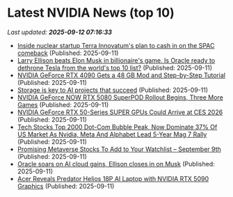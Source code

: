 # Latest NVIDIA News (top 10)
_Last updated: **2025-09-12 07:16:33**_

- [Inside nuclear startup Terra Innovatum's plan to cash in on the SPAC comeback](https://www.businessinsider.com/terra-innovatum-nuclear-spac-boom-2025-9) (Published: 2025-09-11)
- [Larry Ellison beats Elon Musk in billionaire's game. Is Oracle ready to dethrone Tesla from the world's top 10 list?](https://economictimes.indiatimes.com/markets/stocks/news/larry-ellison-beats-elon-musk-in-billionaires-game-is-oracle-ready-to-dethrone-tesla-from-the-worlds-top-10-list/articleshow/123824343.cms) (Published: 2025-09-11)
- [NVIDIA GeForce RTX 4090 Gets a 48 GB Mod and Step-by-Step Tutorial](https://www.techpowerup.com/340880/nvidia-geforce-rtx-4090-gets-a-48-gb-mod-and-step-by-step-tutorial) (Published: 2025-09-11)
- [Storage is key to AI projects that succeed](https://www.computerweekly.com/feature/Storage-is-key-to-AI-projects-that-succeed) (Published: 2025-09-11)
- [NVIDIA GeForce NOW RTX 5080 SuperPOD Rollout Begins, Three More Games](https://www.madshrimps.be/news/nvidia-geforce-now-rtx-5080-superpod-rollout-begins-three-more-games/) (Published: 2025-09-11)
- [NVIDIA GeForce RTX 50-Series SUPER GPUs Could Arrive at CES 2026](https://www.madshrimps.be/news/nvidia-geforce-rtx-50-series-super-gpus-could-arrive-at-ces-2026/) (Published: 2025-09-11)
- [Tech Stocks Top 2000 Dot-Com Bubble Peak, Now Dominate 37% Of US Market As Nvidia, Meta And Alphabet Lead 5-Year Mag 7 Rally](https://biztoc.com/x/cdf31b603b4e91c5) (Published: 2025-09-11)
- [Promising Metaverse Stocks To Add to Your Watchlist – September 9th](https://www.etfdailynews.com/2025/09/11/promising-metaverse-stocks-to-add-to-your-watchlist-september-9th/) (Published: 2025-09-11)
- [Oracle soars on AI cloud gains, Ellison closes in on Musk](https://www.rte.ie/news/business/2025/0911/1532890-oracle-shares-surge/) (Published: 2025-09-11)
- [Acer Reveals Predator Helios 18P AI Laptop with NVIDIA RTX 5090 Graphics](https://me.pcmag.com/en/laptops/32178/acer-reveals-predator-helios-18p-ai-laptop-with-nvidia-rtx-5090-graphics) (Published: 2025-09-11)
